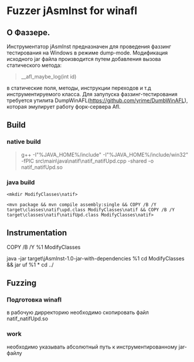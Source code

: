 # Fuzzer jAsmInst for winafl

## О Фаззере.
Инструментатор jAsmInst предназначен для проведения фаззинг тестирования на Windows в режиме dump-mode. Модификация исходного jar файла производится путем добавления вызова статического метода:
>__afl_maybe_log(int id)

в статические поля, методы, инструкции переходов и т.д инструментируемого класса.
Для запупуска фаззинг-тестирования требуется утилита DumpWinAFL(https://github.com/yrime/DumbWinAFL), которая эмулирует работу форк-сервера Afl.

## Build
### native build
> g++ -I"%JAVA_HOME%/include" -I"%JAVA_HOME%/include/win32" -fPIC src\main\java\natif\natif_natifUpd.cpp -shared -o natif_natifUpd.so
### java build

`<mkdir ModifyClasses\natif>`

`<mvn package && mvn compile assembly:single && COPY /B /Y target\classes\natif\upd.class ModifyClasses\natif && COPY /B /Y target\classes\natif\natifUpd.class ModifyClasses\natif>`

## Instrumentation
COPY /B /Y %1 ModifyClasses

java -jar target\jAsmInst-1.0-jar-with-dependencies %1
cd ModifyClasses && jar uf %1 *
cd ../

## Fuzzing
### Подготовка winafl
в рабочую дирректорию необходимо скопировать файл natif_natifUpd.so

### work
необходимо указывать абсолютный путь к инструментированному jar-файлу


